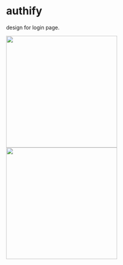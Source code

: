 # authify


design for login page.

<img src="https://user-images.githubusercontent.com/33738946/83093587-03f7bb80-a0a0-11ea-8bcb-f444ef46a2e3.png" width=300 hight=500>
<img src="https://user-images.githubusercontent.com/33738946/83093603-0a863300-a0a0-11ea-9fba-9c2118829390.png" width=300 hight=500>


